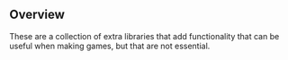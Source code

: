 ## Overview

These are a collection of extra libraries that add functionality that can be
useful when making games, but that are not essential.

